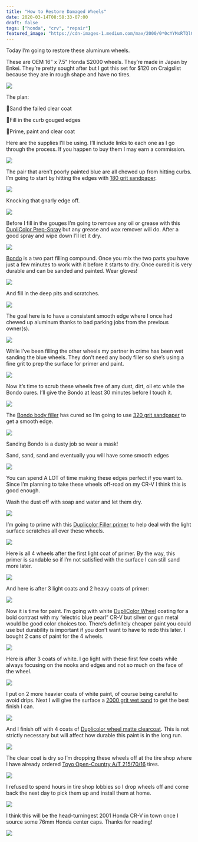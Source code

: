 ```yaml
---
title: "How to Restore Damaged Wheels"
date: 2020-03-14T08:58:33-07:00
draft: false
tags: ["honda", "crv", "repair"]
featured_image: "https://cdn-images-1.medium.com/max/2000/0*0cYYMxRTQl0vrkfr.jpg"
---
```


Today I’m going to restore these aluminum wheels.

These are OEM 16” x 7.5" Honda S2000 wheels. They’re made in Japan by Enkei. They’re pretty sought after but I got this set for $120 on Craigslist because they are in rough shape and have no tires.

![](https://cdn-images-1.medium.com/max/2048/0*RHwIxKr5W9CDRDwP.jpg)

The plan:

🔹Sand the failed clear coat

🔹Fill in the curb gouged edges

🔹Prime, paint and clear coat

Here are the supplies I’ll be using. I’ll include links to each one as I go through the process. If you happen to buy them I may earn a commission.

![](https://cdn-images-1.medium.com/max/2400/0*R_GCE7Ge1EjzriqS.jpg)

The pair that aren’t poorly painted blue are all chewed up from hitting curbs. I’m going to start by hitting the edges with [180 grit sandpaper](https://amzn.to/3cZJgUs).

![](https://cdn-images-1.medium.com/max/2400/0*yITEqT6KXXWHgG3j.jpg)

Knocking that gnarly edge off.

![](https://cdn-images-1.medium.com/max/2000/0*qYYc5ZbBboPVUpck.jpg)

Before I fill in the gouges I’m going to remove any oil or grease with this [DupliColor Prep-Spray](https://amzn.to/2U1DtoA) but any grease and wax remover will do. After a good spray and wipe down I’ll let it dry.

![](https://cdn-images-1.medium.com/max/2000/0*paztGRMeAFtEWATF.jpg)

[Bondo](https://amzn.to/38SK5eq) is a two part filling compound. Once you mix the two parts you have just a few minutes to work with it before it starts to dry. Once cured it is very durable and can be sanded and painted. Wear gloves!

![](https://cdn-images-1.medium.com/max/2400/0*TwTnr4XJ6grO5dTi.jpg)

And fill in the deep pits and scratches.

![](https://cdn-images-1.medium.com/max/2000/0*5KwtbV7pjg0OGclZ.jpg)

The goal here is to have a consistent smooth edge where I once had chewed up aluminum thanks to bad parking jobs from the previous owner(s).

![](https://cdn-images-1.medium.com/max/3072/0*B1Dk9_z4Zo8YHyoT)

While I’ve been filling the other wheels my partner in crime has been wet sanding the blue wheels. They don’t need any body filler so she’s using a fine grit to prep the surface for primer and paint.

![](https://cdn-images-1.medium.com/max/2000/0*8Rvz1UMGlR_SWHZi.jpg)

Now it’s time to scrub these wheels free of any dust, dirt, oil etc while the Bondo cures. I’ll give the Bondo at least 30 minutes before I touch it.

![](https://cdn-images-1.medium.com/max/2000/0*42SFxNqNBgjXj_Dq.jpg)

The [Bondo body filler](https://amzn.to/38SK5eq) has cured so I’m going to use [320 grit sandpaper](https://amzn.to/3b2eR69) to get a smooth edge.

![](https://cdn-images-1.medium.com/max/2000/0*foX2oS8KAn2dYl_S.jpg)

Sanding Bondo is a dusty job so wear a mask!

Sand, sand, sand and eventually you will have some smooth edges

![](https://cdn-images-1.medium.com/max/2000/0*bhInXRAS-GuMlafs.jpg)

You can spend A LOT of time making these edges perfect if you want to. Since I’m planning to take these wheels off-road on my CR-V I think this is good enough.

Wash the dust off with soap and water and let them dry.

![](https://cdn-images-1.medium.com/max/2000/0*t0wuMtF7K0OxX1hX.jpg)

I’m going to prime with this [Duplicolor Filler primer](https://amzn.to/3b7LaRd) to help deal with the light surface scratches all over these wheels.

![](https://cdn-images-1.medium.com/max/2000/0*L_mdtBIs1D5_IKaD.jpg)

Here is all 4 wheels after the first light coat of primer. By the way, this primer is sandable so if I’m not satisfied with the surface I can still sand more later.

![](https://cdn-images-1.medium.com/max/2000/0*drcOva5PAg_9eNJN.jpg)

And here is after 3 light coats and 2 heavy coats of primer:

![](https://cdn-images-1.medium.com/max/2400/0*kvhaHo_ll-J_8NXM.jpg)

Now it is time for paint. I’m going with white [DupliColor Wheel](https://amzn.to/2TRCW9Z) coating for a bold contrast with my “electric blue pearl” CR-V but silver or gun metal would be good color choices too. There’s definitely cheaper paint you could use but durability is important if you don’t want to have to redo this later. I bought 2 cans of paint for the 4 wheels.

![](https://cdn-images-1.medium.com/max/2000/0*U04qAvAnDEdBLBqW.jpg)

Here is after 3 coats of white. I go light with these first few coats while always focusing on the nooks and edges and not so much on the face of the wheel.

![](https://cdn-images-1.medium.com/max/2000/0*0cYYMxRTQl0vrkfr.jpg)

I put on 2 more heavier coats of white paint, of course being careful to avoid drips. Next I will give the surface a [2000 grit wet sand](https://amzn.to/2Qi7YFF) to get the best finish I can.

![](https://cdn-images-1.medium.com/max/2000/0*rYhzAt-d5Q19ZVOV.jpg)

And I finish off with 4 coats of [Duplicolor wheel matte clearcoat](https://amzn.to/3cZFzOt). This is not strictly necessary but will affect how durable this paint is in the long run.

![](https://cdn-images-1.medium.com/max/2000/0*s2cwjCCioACsa7HV.jpg)

The clear coat is dry so I’m dropping these wheels off at the tire shop where I have already ordered [Toyo Open-Country A/T 215/70/16](https://amzn.to/2xG3KBp) tires.

![](https://cdn-images-1.medium.com/max/2000/0*mdRlN8jZgI4izDBG.jpg)

I refused to spend hours in tire shop lobbies so I drop wheels off and come back the next day to pick them up and install them at home.

![](https://cdn-images-1.medium.com/max/2400/0*5l5EwP9VkDb7_zC3.jpg)

I think this will be the head-turningest 2001 Honda CR-V in town once I source some 76mm Honda center caps. Thanks for reading!

![](https://cdn-images-1.medium.com/max/4096/0*jW0k5ZEb3SPNBpBI)
